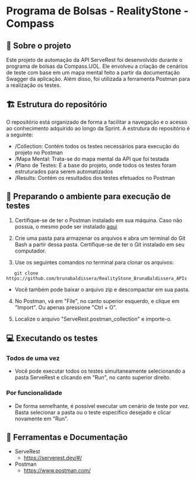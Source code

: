# Programa de Bolsas - RealityStone - Compass

## 🚀 Sobre o projeto

Este projeto de automação da API ServeRest foi desenvolvido durante o programa de bolsas da Compass.UOL. Ele envolveu a criação de cenários de teste com base em um mapa mental feito a partir da documentação Swagger da aplicação. Além disso, foi utilizada a ferramenta Postman para a realização os testes.

## 🏗️ Estrutura do repositório 

O repositório está organizado de forma a facilitar a navegação e o acesso ao conhecimento adquirido ao longo da Sprint. A estrutura do repositório é a seguinte:

- /Collection: Contém todos os testes necessários para execução do projeto no Postman
- /Mapa Mental: Trata-se do mapa mental da API que foi testada
- /Plano de Testes: É a base do projeto, onde todos os testes foram estruturados para serem automatizados
- /Results: Contém os resultados dos testes efetuados no Postman

## 🔨 Preparando o ambiente para execução de testes

1. Certifique-se de ter o Postman instalado em sua máquina. Caso não possua, o mesmo pode ser instalado [aqui](https://www.postman.com/downloads/)
   
2. Crie uma pasta para armazenar os arquivos e abra um terminal do Git Bash a partir dessa pasta. Certifique-se de ter o Git instalado em seu computador.
   
3. Use os seguintes comandos no terminal para clonar os arquivos:

```
   git clone https://github.com/brunabaldissera/RealityStone_BrunaBaldissera_APIs
```
    
- Você também pode baixar o arquivo zip e descompactar em sua pasta.

4. No Postman, vá em "File", no canto superior esquerdo, e clique em "Import". Ou apenas pressione "Ctrl + O".

5. Localize o arquivo "ServeRest.postman_collection" e importe-o.

## 💻 Executando os testes

### Todos de uma vez

- Você pode executar todos os testes simultaneamente selecionando a pasta ServeRest e clicando em "Run", no canto superior direito.

### Por funcionalidade

- De forma semelhante, é possível executar um cenário de teste por vez. Basta selecionar a pasta ou o teste específico desejado e clicar novamente em "Run".

## 🔧 Ferramentas e Documentação

- ServeRest
  * https://serverest.dev/#/
- Postman
  * https://www.postman.com/
